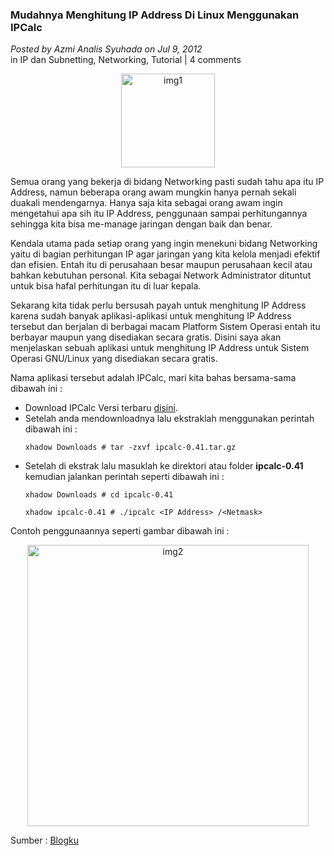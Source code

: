 ### **Mudahnya Menghitung IP Address Di Linux Menggunakan IPCalc**
_Posted by Azmi Analis Syuhada on Jul 9, 2012_
<br>
in IP dan Subnetting, Networking, Tutorial | 4 comments	

<p align="center">
	<img src="./posts/2012-07-09-mudahnya-menghitung-ip-address-di-linux-menggunakan-ipcalc/ip_logo_med.png" height="150px" alt="img1">
</p> 

Semua orang yang bekerja di bidang Networking pasti sudah tahu apa itu IP Address, namun beberapa orang awam mungkin hanya pernah sekali duakali mendengarnya. Hanya saja kita sebagai orang awam ingin mengetahui apa sih itu IP Address, penggunaan sampai perhitungannya sehingga kita bisa me-manage jaringan dengan baik dan benar.

Kendala utama pada setiap orang yang ingin menekuni bidang Networking yaitu di bagian perhitungan IP agar jaringan yang kita kelola menjadi efektif dan efisien. Entah itu di perusahaan besar maupun perusahaan kecil atau bahkan kebutuhan personal. Kita sebagai Network Administrator dituntut untuk bisa hafal perhitungan itu di luar kepala.

Sekarang kita tidak perlu bersusah payah untuk menghitung IP Address karena sudah banyak aplikasi-aplikasi untuk menghitung IP Address tersebut dan berjalan di berbagai macam Platform Sistem Operasi entah itu berbayar maupun yang disediakan secara gratis. Disini saya akan menjelaskan sebuah aplikasi untuk menghitung IP Address untuk Sistem Operasi GNU/Linux yang disediakan secara gratis.

Nama aplikasi tersebut adalah IPCalc, mari kita bahas bersama-sama dibawah ini :
* Download IPCalc Versi terbaru [disini](http://jodies.de/ipcalc-archive/ipcalc-0.41.tar.gz).
* Setelah anda mendownloadnya lalu ekstraklah menggunakan perintah dibawah ini :
    <br>
    ```
    xhadow Downloads # tar -zxvf ipcalc-0.41.tar.gz

    ```
* Setelah di ekstrak lalu masuklah ke direktori atau folder **ipcalc-0.41** kemudian jalankan perintah seperti dibawah ini :
    <br>
    ```
    xhadow Downloads # cd ipcalc-0.41

    xhadow ipcalc-0.41 # ./ipcalc <IP Address> /<Netmask>
    ```

Contoh penggunaannya seperti gambar dibawah ini :
<p align="center">
	<img src="./posts/2012-07-09-mudahnya-menghitung-ip-address-di-linux-menggunakan-ipcalc/ipcalc.png" height="450px" alt="img2">
</p> 

Sumber : [Blogku](hhttp://ourtechs.blogspot.com/2012/07/menghitung-ip-address-dengan-mudah-di.html)